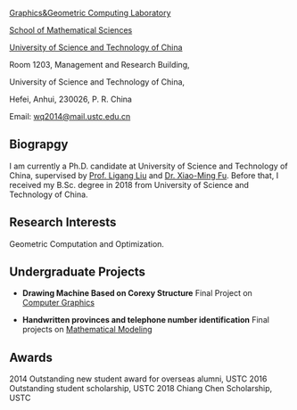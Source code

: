 [Graphics&Geometric Computing Laboratory](http://gcl.ustc.edu.cn/) 

[School of Mathematical Sciences](http://math.ustc.edu.cn/) 

[University of Science and Technology of China](http://www.ustc.edu.cn/)



Room 1203, Management and Research Building, 

University of Science and Technology of China, 

Hefei, Anhui, 230026, P. R. China 


Email: <wq2014@mail.ustc.edu.cn>


## Biograpgy

I am currently a Ph.D. candidate at University of Science and Technology of China, supervised by [Prof. Ligang Liu](http://staff.ustc.edu.cn/~lgliu) and [Dr. Xiao-Ming Fu](http://staff.ustc.edu.cn/~fuxm). Before that, I received my B.Sc. degree in 2018 from University of Science and Technology of China.

## Research Interests

Geometric Computation and Optimization.

## Undergraduate Projects

-  **Drawing Machine Based on Corexy Structure**
Final Project on [Computer Graphics](http://staff.ustc.edu.cn/~lgliu/Courses/ComputerGraphics_2017_spring-summer/Projects/index7)

-  **Handwritten provinces and telephone number identification**
Final projects on [Mathematical Modeling](http://www.smartchair.cn/MMC2017/)


## Awards
2014 Outstanding new student award for overseas alumni, USTC
2016 Outstanding student scholarship, USTC
2018 Chiang Chen Scholarship, USTC
